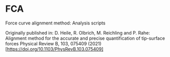 # FCA
Force curve alignment method: Analysis scripts

Originally published in:
D. Heile, R. Olbrich, M. Reichling and P. Rahe: 
Alignment method for the accurate and precise quantification of tip-surface forces
Physical Review B, 103, 075409 (2021)
[https://doi.org/10.1103/PhysRevB.103.075409]
